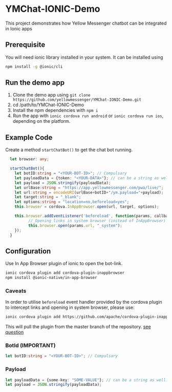 # YMChat-IONIC-Demo
This project demonstrates how Yellow Messenger chatbot can be integrated in Ionic apps

## Prerequisite
You will need ionic library installed in your system. It can be installed using
```sh
npm install -g @ionic/cli
```

## Run the demo app
1. Clone the demo app using `git clone https://github.com/yellowmessenger/YMChat-IONIC-Demo.git`
2. cd /path/to/YMChat-IONIC-Demo
3. Install the npm dependencies with `npm i`
3. Run the app with `ionic cordova run android` or `ionic cordova run ios`, depending on the platform.


## Example Code
Create a method `startChatBot()` to get the chat bot running.
```ts
  let browser: any;

  startChatBot(){
    let botID:string = "<YOUR-BOT-ID>"; // Compulsary
    let payloadData = {token: "<YOUR-DATA>"}; // can be a string as well
    let payload = JSON.stringify(payloadData);
    let urlBase:string = "https://app.yellowmessenger.com/pwa/live/";
    let url:string = encodeURI(urlBase+botID+"/ym.payload="+payload);
    let target:string = "_blank";
    let options:string = "location=no,beforeload=yes";
    this.browser = cordova.InAppBrowser.open(url, target, options);

    this.browser.addEventListener('beforeload', function(params, callback){
          // Opening links in system browser (instead of InAppBrowser)
          this.browser.open(params.url, "_system");
    });
  }

```
## Configuration
Use In App Browser plugin of ionic to open the bot-link.

```sh
ionic cordova plugin add cordova-plugin-inappbrowser
npm install @ionic-native/in-app-browser
```

### Caveats
In order to utilise `beforeload` event handler provided by the cordova plugin to intercept links and opening in system browser, please use:
```sh
ionic cordova plugin add https://github.com/apache/cordova-plugin-inappbrowser
```
This will pull the plugin from the master branch of the repository.
[see question](https://stackoverflow.com/questions/54061079/ionic-intercept-pdf-urls-with-cordova-plugin-inappbrowser/54071314#54071314)

### BotId (IMPORTANT)
``` ts 
let botID:string = "<YOUR-BOT-ID>"; // Compulsary
```
### Payload
```ts
let payloadData = {some-key: "SOME-VALUE"}; // can be a string as well. any key value pair can be passed in payloadData.
let payload = JSON.stringify(payloadData);
```

